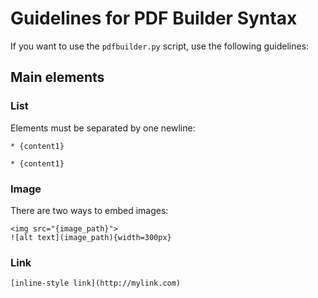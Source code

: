 # Guidelines for PDF Builder Syntax

If you want to use the `pdfbuilder.py` script, use the following guidelines:

## Main elements

### List

Elements must be separated by one newline:  
```
* {content1}

* {content1}
```

### Image

There are two ways to embed images:  
```
<img src="{image_path}">
![alt text](image_path){width=300px}
```

### Link

```
[inline-style link](http://mylink.com)
```
